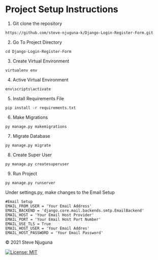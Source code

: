 
# Project Setup Instructions
1) Git clone the repository 
```
https://github.com/steve-njuguna-k/Django-Login-Register-Form.git
```

2. Go To Project Directory
```
cd Django-Login-Register-Form
```
3. Create Virtual Environment
```
virtualenv env
```
4. Active Virtual Environment
```
env\scripts\activate
```
5. Install Requirements File
```
pip install -r requirements.txt
```
6. Make Migrations
```
py manage.py makemigrations
```
7. Migrate Database
```
py manage.py migrate
```
8. Create Super User
```
py manage.py createsuperuser
```
9. Run Project
```
py manage.py runserver
```

Under settings.py, make changes to the Email Setup
```
#Email Setup
EMAIL_FROM_USER = 'Your Email Address'
EMAIL_BACKEND = 'django.core.mail.backends.smtp.EmailBackend'
EMAIL_HOST = 'Your Email Host Provider'
EMAIL_PORT = 'Your Email Host Port Number'
EMAIL_USE_TLS = True
EMAIL_HOST_USER = 'Your Email Addres'
EMAIL_HOST_PASSWORD = 'Your Email Password'
```

© 2021 Steve Njuguna

[![License: MIT](https://img.shields.io/badge/License-MIT-yellow.svg)](https://opensource.org/licenses/MIT)
